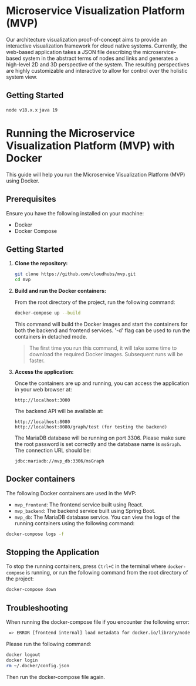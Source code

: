 # Microservice Visualization Platform (MVP)

Our architecture visualization proof-of-concept aims to provide an interactive visualization framework for cloud native systems. Currently, the web-based application takes a JSON file describing the microservice-based system in the abstract terms of nodes and links and generates a high-level 2D and 3D perspective of the system. The resulting perspectives are highly customizable and interactive to allow for control over the holistic system view.

## Getting Started
`node v18.x.x` `java 19`

# Running the Microservice Visualization Platform (MVP) with Docker

This guide will help you run the Microservice Visualization Platform (MVP) using Docker.

## Prerequisites

Ensure you have the following installed on your machine:
- Docker
- Docker Compose

## Getting Started

1. **Clone the repository:**

    ```sh
    git clone https://github.com/cloudhubs/mvp.git
    cd mvp
    ```

2. **Build and run the Docker containers:**

    From the root directory of the project, run the following command:

    ```sh
    docker-compose up --build
    ```

    This command will build the Docker images and start the containers for both the backend and frontend services. '-d' flag can be used to run the containers in detached mode.

	> The first time you run this command, it will take some time to download the required Docker images. Subsequent runs will be faster.

3. **Access the application:**

    Once the containers are up and running, you can access the application in your web browser at:

    ```
    http://localhost:3000
    ```

    The backend API will be available at:

    ```
    http://localhost:8080
	http://localhost:8080/graph/test (for testing the backend)
    ```

	The MariaDB database will be running on port 3306. Please make sure the root password is set correctly and the database name is `msGraph`. The connection URL should be:
	```
	jdbc:mariadb://mvp_db:3306/msGraph
	```

## Docker containers
The following Docker containers are used in the MVP:
- `mvp_frontend`: The frontend service built using React.
- `mvp_backend`: The backend service built using Spring Boot.
- `mvp_db`: The MariaDB database service.
You can view the logs of the running containers using the following command:
```sh
docker-compose logs -f
```

## Stopping the Application

To stop the running containers, press `Ctrl+C` in the terminal where `docker-compose` is running, or run the following command from the root directory of the project:

```sh
docker-compose down
```

## Troubleshooting
When running the docker-compose file if you encounter the following error:
```sh
 => ERROR [frontend internal] load metadata for docker.io/library/node:18-alpine
 ```
Please run the following command:
```sh
docker logout
docker login
rm ~/.docker/config.json
```
Then run the docker-compose file again.